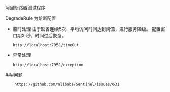 阿里断路器测试程序

DegradeRule  为熔断配置



  - 超时处理   由于缺省连续5次、平均访问时间达到阈值，进行服务降级。
            配置窗口期X 秒，时间过后恢复。
  
        http://localhost:7951/timeOut
  
  - 异常处理
   
        http://localhost:7951/exception



###问题


        https://github.com/alibaba/Sentinel/issues/631
